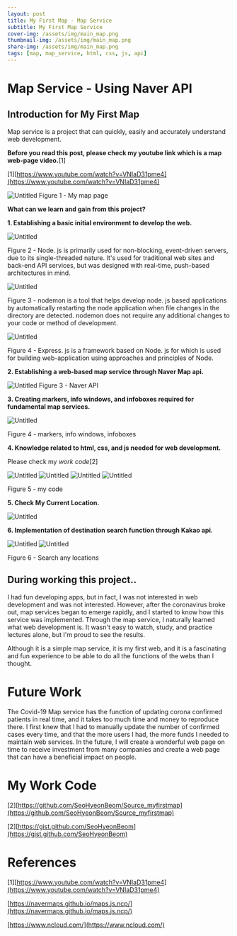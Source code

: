 ```yaml
---
layout: post
title: My First Map - Map Service
subtitle: My First Map Service
cover-img: /assets/img/main_map.png
thumbnail-img: /assets/img/main_map.png
share-img: /assets/img/main_map.png
tags: [map, map_service, html, css, js, api]
---
```


# Map Service - Using Naver API

## Introduction for My First Map

Map service is a project that can quickly, easily and accurately understand web development.

**Before you read this post, please check my youtube link which is a map web-page video.**[1]

[1][https://www.youtube.com/watch?v=VNIaD31pme4](https://www.youtube.com/watch?v=VNIaD31pme4)




![Untitled](../assets/img/main_map.png)
Figure 1 - My map page



**What can we learn and gain from this project?**


**1. Establishing a basic initial environment to develop the web.**

![Untitled](../assets/img/nodejs.png)

Figure 2 - Node. js is primarily used for non-blocking, event-driven servers, due to its single-threaded nature. It's used for traditional web sites and back-end API services, but was designed with real-time, push-based architectures in mind.

![Untitled](../assets/img/nodemon.png)

Figure 3 - nodemon is a tool that helps develop node. js based applications by automatically restarting the node application when file changes in the directory are detected. nodemon does not require any additional changes to your code or method of development.

![Untitled](../assets/img/express.png)

Figure 4 - Express. js is a framework based on Node. js for which is used for building web-application using approaches and principles of Node.





**2. Establishing a web-based map service through Naver Map api.**

![Untitled](../assets/img/naverconsole.png)
Figure 3 - Naver API 





**3. Creating markers, info windows, and infoboxes required for fundamental map services.**

![Untitled](../assets/img/info.png)

Figure 4 - markers, info windows, infoboxes







**4. Knowledge related to html, css, and js needed for web development.**

Please check my *work code*[2]

![Untitled](../assets/img/mapcode1.png)
![Untitled](../assets/img/mapcode2.png)
![Untitled](../assets/img/mapcode3.png)
![Untitled](../assets/img/mapcode4.png)

Figure 5 - my code







**5. Check My Current Location.**

![Untitled](../assets/img/currentlocation.png)








**6. Implementation of destination search function through Kakao api.**

![Untitled](../assets/img/location1.png)
![Untitled](../assets/img/location2.png)


Figure 6 - Search any locations





## During working this project..

I had fun developing apps, but in fact, I was not interested in web development and was not interested. However, after the coronavirus broke out, map services began to emerge rapidly, and I started to know how this service was implemented. Through the map service, I naturally learned what web development is. It wasn't easy to watch, study, and practice lectures alone, but I'm proud to see the results.

Although it is a simple map service, it is my first web, and it is a fascinating and fun experience to be able to do all the functions of the webs than I thought.




# Future Work

The Covid-19 Map service has the function of updating corona confirmed patients in real time, and it takes too much time and money to reproduce there. I first knew that I had to manually update the number of confirmed cases every time, and that the more users I had, the more funds I needed to maintain web services. In the future, I will create a wonderful web page on time to receive investment from many companies and create a web page that can have a beneficial impact on people.

# My Work Code 

[2][https://github.com/SeoHyeonBeom/Source_myfirstmap](https://github.com/SeoHyeonBeom/Source_myfirstmap)

[2][https://gist.github.com/SeoHyeonBeom](https://gist.github.com/SeoHyeonBeom)


# References

[1][https://www.youtube.com/watch?v=VNIaD31pme4](https://www.youtube.com/watch?v=VNIaD31pme4)

[https://navermaps.github.io/maps.js.ncp/](https://navermaps.github.io/maps.js.ncp/)

[https://www.ncloud.com/](https://www.ncloud.com/)



